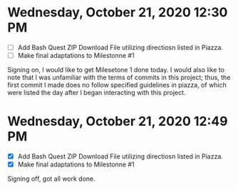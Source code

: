 # Wednesday, October 21, 2020 12:30 PM

- [ ] Add Bash Quest ZIP Download File utilizing directiosn listed in Piazza.
- [ ] Make final adaptations to Milestonne #1

Signing on, I would like to get Milesetone 1 done today. I would also like to note that I was unfamiliar with the terms of commits in this project; thus, the first commit I made does no follow specified guidelines in piazza, of which were listed the day after I began interacting with this project.

# Wednesday, October 21, 2020 12:49 PM

- [x] Add Bash Quest ZIP Download File utilizing directiosn listed in Piazza.
- [x] Make final adaptations to Milestonne #1

Signing off, got all work done.
